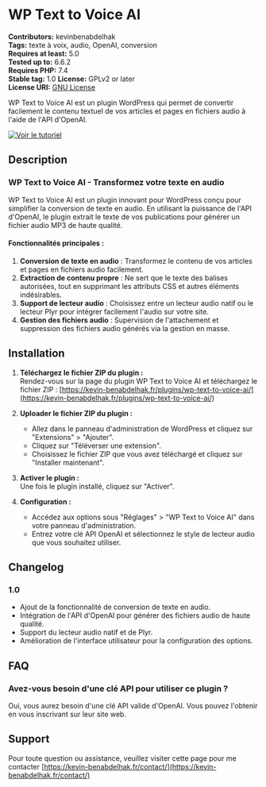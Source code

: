 # WP Text to Voice AI

**Contributors:** kevinbenabdelhak  
**Tags:** texte à voix, audio, OpenAI, conversion  
**Requires at least:** 5.0  
**Tested up to:** 6.6.2  
**Requires PHP:** 7.4  
**Stable tag:** 1.0
**License:** GPLv2 or later  
**License URI:** [GNU License](https://www.gnu.org/licenses/gpl-2.0.html)  

WP Text to Voice AI est un plugin WordPress qui permet de convertir facilement le contenu textuel de vos articles et pages en fichiers audio à l'aide de l'API d'OpenAI.

[![Voir le tutoriel](https://img.youtube.com/vi/ZE3xdg7N1mc/mqdefault.jpg)](https://www.youtube.com/watch?v=ZE3xdg7N1mc&ab_channel=KevinBenabdelhak)

## Description

### WP Text to Voice AI - Transformez votre texte en audio

WP Text to Voice AI est un plugin innovant pour WordPress conçu pour simplifier la conversion de texte en audio. En utilisant la puissance de l'API d'OpenAI, le plugin extrait le texte de vos publications pour générer un fichier audio MP3 de haute qualité.

#### Fonctionnalités principales :
1. **Conversion de texte en audio** : Transformez le contenu de vos articles et pages en fichiers audio facilement.
2. **Extraction de contenu propre** : Ne sert que le texte des balises autorisées, tout en supprimant les attributs CSS et autres éléments indésirables.
3. **Support de lecteur audio** : Choisissez entre un lecteur audio natif ou le lecteur Plyr pour intégrer facilement l'audio sur votre site.
4. **Gestion des fichiers audio** : Supervision de l'attachement et suppression des fichiers audio générés via la gestion en masse.

## Installation
1. **Téléchargez le fichier ZIP du plugin :**  
   Rendez-vous sur la page du plugin WP Text to Voice AI et téléchargez le fichier ZIP : [https://kevin-benabdelhak.fr/plugins/wp-text-to-voice-ai/](https://kevin-benabdelhak.fr/plugins/wp-text-to-voice-ai/)

2. **Uploader le fichier ZIP du plugin :**
   - Allez dans le panneau d'administration de WordPress et cliquez sur "Extensions" > "Ajouter".
   - Cliquez sur "Téléverser une extension".
   - Choisissez le fichier ZIP que vous avez téléchargé et cliquez sur "Installer maintenant".

3. **Activer le plugin :**  
   Une fois le plugin installé, cliquez sur "Activer".

4. **Configuration :**
   - Accédez aux options sous "Réglages" > "WP Text to Voice AI" dans votre panneau d'administration.
   - Entrez votre clé API OpenAI et sélectionnez le style de lecteur audio que vous souhaitez utiliser.

## Changelog
### 1.0
* Ajout de la fonctionnalité de conversion de texte en audio.
* Intégration de l'API d'OpenAI pour générer des fichiers audio de haute qualité.
* Support du lecteur audio natif et de Plyr.
* Amélioration de l'interface utilisateur pour la configuration des options.

## FAQ
### Avez-vous besoin d'une clé API pour utiliser ce plugin ?
Oui, vous aurez besoin d'une clé API valide d'OpenAI. Vous pouvez l'obtenir en vous inscrivant sur leur site web.

## Support
Pour toute question ou assistance, veuillez visiter cette page pour me contacter [https://kevin-benabdelhak.fr/contact/](https://kevin-benabdelhak.fr/contact/)
